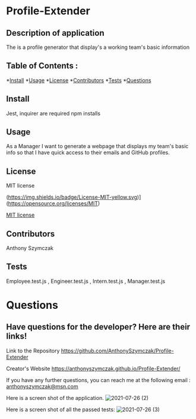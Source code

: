 # Profile-Extender

## Description of application
The is a profile generator that display's a working team's basic information

## Table of Contents :
*[Install](#install)
*[Usage](#usage)
*[License](#license)
*[Contributors](#contributors)
*[Tests](#tests)
*[Questions](#questions)
    
## Install
Jest, inquirer are required npm installs
## Usage
As a Manager I want to generate a webpage that displays my team's basic info so that I have quick access to their emails and GitHub profiles.
    

## License
MIT license

(https://img.shields.io/badge/License-MIT-yellow.svg)](https://opensource.org/licenses/MIT)
    

[MIT license](https://opensource.org/licenses/MIT) 

    
  
## Contributors
Anthony Szymczak
## Tests
Employee.test.js , Engineer.test.js , Intern.test.js , Manager.test.js
# Questions
## Have questions for the developer? Here are their links! 
  

Link to the Repository
https://github.com/AnthonySzymczak/Profile-Extender

Creator's Website
https://anthonyszymczak.github.io/Profile-Extender/

  If you have any further questions, you can reach me at the following email
  : <anthonyszymczak@msn.com>


Here is a screen shot of the application.
![2021-07-26 (2)](https://user-images.githubusercontent.com/81388435/127013241-f5c2f5d6-ecd4-47eb-9095-ef40a1553ccb.png)

Here is a screen shot of all the passed tests:
![2021-07-26 (3)](https://user-images.githubusercontent.com/81388435/127013794-8014c146-c478-496d-a4df-01a439163d15.png)
